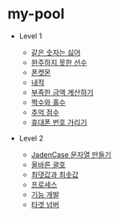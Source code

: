 # my-pool

- Level 1

  - [같은 숫자는 싫어](https://github.com/jongjin1010/my-pool/blob/master/Level1/%EA%B0%99%EC%9D%80%20%EC%88%AB%EC%9E%90%EB%8A%94%20%EC%8B%AB%EC%96%B4.js)
  - [완주하지 못한 선수](https://github.com/jongjin1010/my-pool/blob/master/Level1/%EC%99%84%EC%A3%BC%ED%95%98%EC%A7%80%20%EB%AA%BB%ED%95%9C%20%EC%84%A0%EC%88%98.js)
  - [폰켓몬](https://github.com/jongjin1010/my-pool/blob/master/Level1/%ED%8F%B0%EC%BC%93%EB%AA%AC.js)
  - [내적](https://github.com/jongjin1010/my-pool/blob/master/Level1/%EB%82%B4%EC%A0%81.js)
  - [부족한 금액 계산하기](https://github.com/jongjin1010/my-pool/blob/master/Level1/%EB%B6%80%EC%A1%B1%ED%95%9C%20%EA%B8%88%EC%95%A1%20%EA%B3%84%EC%82%B0%ED%95%98%EA%B8%B0.js)
  - [짝수와 홀수](https://github.com/jongjin1010/my-pool/blob/master/Level1/%EC%A7%9D%EC%88%98%EC%99%80%20%ED%99%80%EC%88%98.js)
  - [추억 점수](https://github.com/jongjin1010/my-pool/blob/master/Level1/%EC%B6%94%EC%96%B5%EC%A0%90%EC%88%98.js)
  - [휴대폰 번호 가리기](https://github.com/jongjin1010/my-pool/blob/master/Level1/%ED%95%B8%EB%93%9C%ED%8F%B0%20%EB%B2%88%ED%98%B8%20%EA%B0%80%EB%A6%AC%EA%B8%B0.js)

- Level 2
  - [JadenCase 문자열 만들기](https://github.com/jongjin1010/my-pool/blob/master/Level2/JadenCase%20%EB%AC%B8%EC%9E%90%EC%97%B4%20%EB%A7%8C%EB%93%A4%EA%B8%B0.js)
  - [올바른 괄호](https://github.com/jongjin1010/my-pool/blob/master/Level2/%EC%98%AC%EB%B0%94%EB%A5%B8%20%EA%B4%84%ED%98%B8.js)
  - [최댓값과 최솟값](https://github.com/jongjin1010/my-pool/blob/master/Level2/%EC%B5%9C%EB%8C%93%EA%B0%92%EA%B3%BC%20%EC%B5%9C%EC%86%9F%EA%B0%92.js)
  - [프로세스](https://github.com/jongjin1010/my-pool/blob/master/Level2/%ED%94%84%EB%A1%9C%EC%84%B8%EC%8A%A4.js)
  - [기능 개발](https://github.com/jongjin1010/my-pool/blob/master/Level2/%EA%B8%B0%EB%8A%A5%20%EA%B0%9C%EB%B0%9C.js)
  - [타겟 넘버](https://github.com/jongjin1010/my-pool/blob/master/Level2/%ED%83%80%EA%B2%9F%EB%84%98%EB%B2%84.js)
